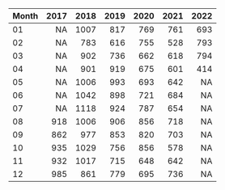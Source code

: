 |Month | 2017| 2018| 2019| 2020| 2021| 2022|
|:-----|----:|----:|----:|----:|----:|----:|
|01    |   NA| 1007|  817|  769|  761|  693|
|02    |   NA|  783|  616|  755|  528|  793|
|03    |   NA|  902|  736|  662|  618|  794|
|04    |   NA|  901|  919|  675|  601|  414|
|05    |   NA| 1006|  993|  693|  642|   NA|
|06    |   NA| 1042|  898|  721|  684|   NA|
|07    |   NA| 1118|  924|  787|  654|   NA|
|08    |  918| 1006|  906|  856|  718|   NA|
|09    |  862|  977|  853|  820|  703|   NA|
|10    |  935| 1029|  756|  856|  578|   NA|
|11    |  932| 1017|  715|  648|  642|   NA|
|12    |  985|  861|  779|  695|  736|   NA|
